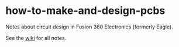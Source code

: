 # how-to-make-and-design-pcbs
Notes about circuit design in Fusion 360 Electronics (formerly Eagle).  

See the [wiki](https://github.com/EricApgar/EagleNotes/wiki) for all notes.
